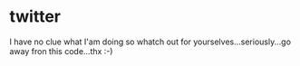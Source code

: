 # twitter
I have no clue what I'am doing so whatch out for yourselves...seriously...go away fron this code...thx :-)
